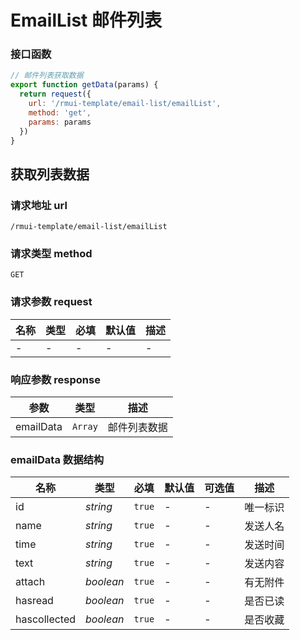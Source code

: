 # EmailList 邮件列表

### 接口函数

```js
// 邮件列表获取数据
export function getData(params) {
  return request({
    url: '/rmui-template/email-list/emailList',
    method: 'get',
    params: params
  })
}
```

## 获取列表数据

### 请求地址 url

    /rmui-template/email-list/emailList

### 请求类型 method

`GET`

### 请求参数 request

| 名称 | 类型 | 必填 | 默认值 | 描述 |
| ---- | ---- | ---- | ------ | ---- |
| -    | -    | -    | -      | -    |

### 响应参数 response

| 参数      | 类型    | 描述         |
| --------- | ------- | ------------ |
| emailData | `Array` | 邮件列表数据 |

### emailData 数据结构

| 名称         | 类型      | 必填   | 默认值 | 可选值 | 描述     |
| ------------ | --------- | ------ | ------ | ------ | -------- |
| id           | _string_  | `true` | -      | -      | 唯一标识 |
| name         | _string_  | `true` | -      | -      | 发送人名 |
| time         | _string_  | `true` | -      | -      | 发送时间 |
| text         | _string_  | `true` | -      | -      | 发送内容 |
| attach       | _boolean_ | `true` | -      | -      | 有无附件 |
| hasread      | _boolean_ | `true` | -      | -      | 是否已读 |
| hascollected | _boolean_ | `true` | -      | -      | 是否收藏 |
